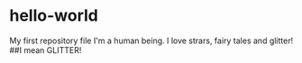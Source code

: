 # hello-world
My first repository file
I'm a human being. I love strars, fairy tales and glitter!
##I mean GLITTER!
